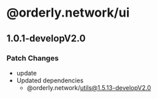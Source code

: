 # @orderly.network/ui

## 1.0.1-developV2.0

### Patch Changes

- update
- Updated dependencies
  - @orderly.network/utils@1.5.13-developV2.0
